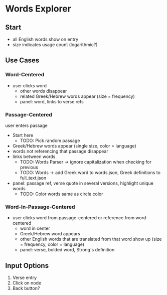 # Words Explorer

## Start
* all English words show on entry
* size indicates usage count (logarithmic?)

## Use Cases

### Word-Centered
* user clicks word
  * other words disappear
  * related Greek/Hebrew words appear (size = frequency)
  * panel: word, links to verse refs

### Passage-Centered
user enters passage
* Start here
  * TODO: Pick random passage
* Greek/Hebrew words appear (single size, color = language)
* words not referencing that passage disappear
* links between words
  * TODO: Words Parser -> ignore capitalization when checking for previous
  * TODO: Words -> add Greek word to words.json, Greek definitions to full_text.json
* panel: passage ref, verse quote in several versions, highlight unique words
  * TODO: Color words same as circle color

### Word-In-Passage-Centered
* user clicks word from passage-centered or reference from word-centered
  * word in center
  * Greek/Hebrew word appears
  * other English words that are translated from that word show up (size = frequency, color = language)
  * panel: verse, bolded word, Strong's definition


## Input Options
1. Verse entry
2. Click on node
3. Back button?

